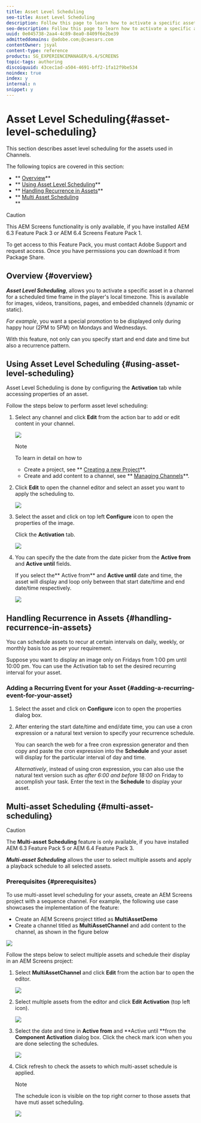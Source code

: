 ```yaml
---
title: Asset Level Scheduling
seo-title: Asset Level Scheduling
description: Follow this page to learn how to activate a specific asset in a channel for a scheduled time frame in the player's local timezone. 
seo-description: Follow this page to learn how to activate a specific asset in a channel for a scheduled time frame in the player's local timezone. 
uuid: 0e045738-2aa4-4c89-8ea0-8409f6e2be39
admitteddomains: @adobe.com;@caesars.com
contentOwner: jsyal
content-type: reference
products: SG_EXPERIENCEMANAGER/6.4/SCREENS
topic-tags: authoring
discoiquuid: 43cec1ad-a504-4691-bff2-1fa12f9be534
noindex: true
index: y
internal: n
snippet: y
---
```


# Asset Level Scheduling{#asset-level-scheduling}

This section describes asset level scheduling for the assets used in Channels.

The following topics are covered in this section:

* ** [Overview](/screens/using/asset-level-scheduling.html?cq_ck=1545086435144#Overview)**
* ** [Using Asset Level Scheduling](/screens/using/asset-level-scheduling.html?cq_ck=1545086435144#UsingAssetLevelScheduling)**
* ** [Handling Recurrence in Assets](/screens/using/asset-level-scheduling.html?cq_ck=1545086435144#HandlingRecurrenceinAssets)**
* ** [Multi Asset Scheduling](#multi-assetscheduling)  
  **

>[!CAUTION]
>
>This AEM Screens functionality is only available, if you have installed AEM 6.3 Feature Pack 3 or AEM 6.4 Screens Feature Pack 1.
>
>To get access to this Feature Pack, you must contact Adobe Support and request access. Once you have permissions you can download it from Package Share.

## Overview {#overview}

***Asset Level Scheduling***, allows you to activate a specific asset in a channel for a scheduled time frame in the player's local timezone. This is available for images, videos, transitions, pages, and embedded channels (dynamic or static).

*For example*, you want a special promotion to be displayed only during happy hour (2PM to 5PM) on Mondays and Wednesdays.

With this feature, not only can you specify start and end date and time but also a recurrence pattern.

## Using Asset Level Scheduling {#using-asset-level-scheduling}

Asset Level Scheduling is done by configuring the **Activation** tab while accessing properties of an asset.

Follow the steps below to perform asset level scheduling:

1. Select any channel and click **Edit** from the action bar to add or edit content in your channel.

   ![](assets/screen_shot_2018-04-23at111422am.png)

   >[!NOTE]
   >
   >To learn in detail on how to
   >
   >    
   >    
   >    * Create a project, see ** [Creating a new Project](../../sites/authoring/using/creating-a-screens-project.md)**.
   >    * Create and add content to a channel, see ** [Managing Channels](../../screens/using/managing-channels.md)**.
   >    
   >

1. Click **Edit** to open the channel editor and select an asset you want to apply the scheduling to.

   ![](assets/screen_shot_2018-04-24at90434pm.png)

1. Select the asset and click on top left **Configure** icon to open the properties of the image.

   Click the **Activation** tab.

   ![](assets/screen_shot_2018-04-23at112348am.png)

1. You can specify the the date from the date picker from the **Active from** and **Active until** fields.

   If you select the** Active from** and **Active until** date and time, the asset will display and loop only between that start date/time and end date/time respectively.

   ![](assets/screen_shot_2018-04-23at113545am.png)

## Handling Recurrence in Assets {#handling-recurrence-in-assets}

You can schedule assets to recur at certain intervals on daily, weekly, or monthly basis too as per your requirement.

Suppose you want to display an image only on Fridays from 1:00 pm until 10:00 pm. You can use the Activation tab to set the desired recurring interval for your asset.

### Adding a Recurring Event for your Asset {#adding-a-recurring-event-for-your-asset}

1. Select the asset and click on **Configure** icon to open the properties dialog box.
1. After entering the start date/time and end/date time, you can use a cron expression or a natural text version to specify your recurrence schedule.

   You can search the web for a free cron expression generator and then copy and paste the cron expression into the **Schedule** and your asset will display for the particular interval of day and time.

   *Alternatively*, instead of using cron expression, you can also use the natural text version such as *after 6:00 and before 18:00* on Friday to accomplish your task. Enter the text in the **Schedule** to display your asset.

## Multi-asset Scheduling {#multi-asset-scheduling}

>[!CAUTION]
>
>The **Multi-asset Scheduling** feature is only available, if you have installed AEM 6.3 Feature Pack 5 or AEM 6.4 Feature Pack 3.

***Multi-asset Scheduling*** allows the user to select multiple assets and apply a playback schedule to all selected assets.

### Prerequisites {#prerequisites}

To use multi-asset level scheduling for your assets, create an AEM Screens project with a sequence channel. For example, the following use case showcases the implementation of the feature:

* Create an AEM Screens project titled as **MultiAssetDemo**
* Create a channel titled as **MultiAssetChannel** and add content to the channel, as shown in the figure below

![](assets/screen_shot_2018-12-21at70128am.png)

Follow the steps below to select multiple assets and schedule their display in an AEM Screens project:

1. Select **MultiAssetChannel** and click **Edit** from the action bar to open the editor.

   ![](assets/screen_shot_2018-12-21at70313am.png)

1. Select multiple assets from the editor and click **Edit Activation** (top left icon).

   ![](assets/screen_shot_2018-12-21at70550am.png)

1. Select the date and time in **Active from** and **Active until **from the **Component Activation** dialog box. Click the check mark icon when you are done selecting the schedules.

   ![](assets/screen_shot_2018-12-17at20337pm.png)

1. Click refresh to check the assets to which multi-asset schedule is applied.

   >[!NOTE]
   >
   >The schedule icon is visible on the top right corner to those assets that have muti asset scheduling.

   ![](assets/screen_shot_2018-12-21at70722am.png)

